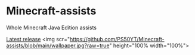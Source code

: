 # Minecraft-assists
Whole Minecraft Java Edition assists

<a href="https://github.com/PS50YT/Minecraft-assists/releases/tag/minecraft">Latest release</a>
<img scr="https://github.com/PS50YT/Minecraft-assists/blob/main/wallpaper.jpg?raw=true" height="100% width="100%">
